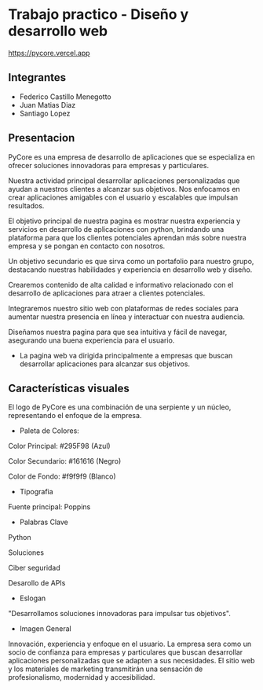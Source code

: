 # Trabajo practico - Diseño y desarrollo web 
https://pycore.vercel.app
## Integrantes

- Federico Castillo Menegotto
- Juan Matias Diaz
- Santiago Lopez

## Presentacion

PyCore es una empresa de desarrollo de aplicaciones que se especializa en ofrecer soluciones innovadoras para empresas y particulares.

Nuestra actividad principal desarrollar aplicaciones personalizadas que ayudan a nuestros clientes a alcanzar sus objetivos. Nos enfocamos en crear aplicaciones amigables con el usuario y escalables que impulsan resultados.

El objetivo principal de nuestra pagina es mostrar nuestra experiencia y servicios en desarrollo de aplicaciones con python, brindando una plataforma para que los clientes potenciales aprendan más sobre nuestra empresa y se pongan en contacto con nosotros.

Un objetivo secundario es que sirva como un portafolio para nuestro grupo, destacando nuestras habilidades y experiencia en desarrollo web y diseño.

Crearemos contenido de alta calidad e informativo relacionado con el desarrollo de aplicaciones para atraer a clientes potenciales.

Integraremos nuestro sitio web con plataformas de redes sociales para aumentar nuestra presencia en línea y interactuar con nuestra audiencia.

Diseñamos nuestra pagina para que sea intuitiva y fácil de navegar, asegurando una buena experiencia para el usuario.

- La pagina web va dirigida principalmente a empresas que buscan desarrollar aplicaciones para alcanzar sus objetivos.

## Características visuales
El logo de PyCore es una combinación de una serpiente y un núcleo, representando el enfoque de la empresa.

- Paleta de Colores:

Color Principal: #295F98 (Azul)

Color Secundario: #161616 (Negro)

Color de Fondo: #f9f9f9 (Blanco)

- Tipografia

Fuente principal: Poppins

- Palabras Clave

Python

Soluciones

Ciber seguridad

Desarollo de APIs

- Eslogan

"Desarrollamos soluciones innovadoras para impulsar tus objetivos".

- Imagen General 

Innovación, experiencia y enfoque en el usuario. La empresa sera como un socio de confianza para empresas y particulares que buscan desarrollar aplicaciones personalizadas que se adapten a sus necesidades. El sitio web y los materiales de marketing transmitirán una sensación de profesionalismo, modernidad y accesibilidad.
